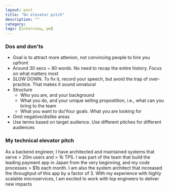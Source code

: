 ```yaml
---
layout: post
title: "On elevator pitch" 
description: ""
category: 
tags: [interview, pm]
--- 
```


### Dos and don'ts

* Goal is to attract more attenion, not convincing people to hire you upfront
* Around 30 secs ~ 80 words. No need to recap the entire history. Focus on what matters most
* SLOW DOWN. To fix it, record your speech, but avoid the trap of over-practice. That makes it sound unnatural
* Structure 
  * Who you are, and your background
  * What you do, and your unique selling propostition, i.e., what can you bring to the team
  * What you want to do/Your goals. What you are looking for
* Omit negative/dislike areas
* Use terms based on target audience. Use different pitches for different audiences

### My technical elevator pitch

As a backend engineer, I have architected and maintained systems that serve > 20m users and > 1k TPS. I was part of the team that build the leading payment app in Japan from the very beginning, and my code processes > $1b each month. I am also the system architect that increased the throughput of this app by a factor of 3. With my experience with highly scalable microservices, I am excited to work with top engineers to deliver new impacts



